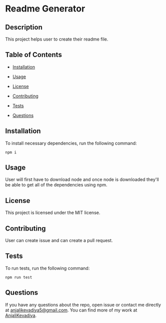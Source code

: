
# Readme Generator

## Description

This project helps user to create their readme file.

## Table of Contents

* [Installation](#installation)

* [Usage](#usage)

* [License](#license)

* [Contributing](#contributing)

* [Tests](#tests)

* [Questions](#questions)

## Installation

To install necessary dependencies, run the following command:

```
npm i
```

## Usage

User will first have to download node and once node is downloaded they'll be able to get all of the dependencies using npm.

## License

This project is licensed under the MIT license.

## Contributing

User can create issue and can create a pull request.

## Tests

To run tests, run the following command:

```
npm run test
```

## Questions

If you have any questions about the repo, open issue or contact me directly at [anjalikevadiya5@gmail.com](anjalikevadiya5@gmail.com). You can find more of my work at [AnjaliKevadiya](https://github.com/AnjaliKevadiya).

